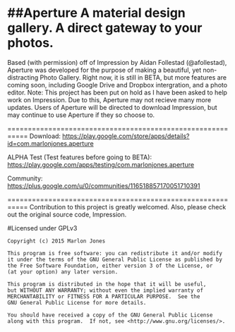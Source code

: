##Aperture
A material design gallery. A direct gateway to your photos. 
===========================================================
Based (with permission) off of Impression by Aidan Follestad (@afollestad), Aperture was developed for the purpose of making a beautiful, yet non-
distracting Photo Gallery. Right now, it is still in BETA, but more features are coming soon, including Google Drive and Dropbox
intergration, and a photo editor. 
Note: This project has been put on hold as I have been asked to help work on Impression. Due to this, Aperture may not recieve many
more updates. Users of Aperture will be directed to download Impression, but may continue to use Aperture if they so choose to. 

===========================================================
Download: https://play.google.com/store/apps/details?id=com.marlonjones.aperture

ALPHA Test (Test features before going to BETA): https://play.google.com/apps/testing/com.marlonjones.aperture

Community: https://plus.google.com/u/0/communities/116518857170051710391

===========================================================
Contribution to this project is greatly welcomed. Also, please check out the original source code, Impression.

#Licensed under GPLv3
```` 
Copyright (c) 2015 Marlon Jones

This program is free software: you can redistribute it and/or modify
it under the terms of the GNU General Public License as published by
the Free Software Foundation, either version 3 of the License, or
(at your option) any later version.

This program is distributed in the hope that it will be useful,
but WITHOUT ANY WARRANTY; without even the implied warranty of
MERCHANTABILITY or FITNESS FOR A PARTICULAR PURPOSE.  See the
GNU General Public License for more details.

You should have received a copy of the GNU General Public License
along with this program.  If not, see <http://www.gnu.org/licenses/>.
````


